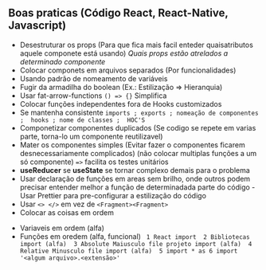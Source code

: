 ## Boas praticas (Código React, React-Native, Javascript)

- Desestruturar os props (Para que fica mais facil enteder quaisatributos aquele componete está usando) 
*Quais props estão atrelados a determinado componente*
- Colocar componets em arquivos separados (Por funcionalidades)
- Usando padrão de nomeamento de variáveis 
- Fugir da armadilha do boolean (Ex.: Estilização => Hieranquia)
- Usar fat-arrow-functions `() => {}` Simplifica 
- Colocar funções independentes fora de Hooks customizados
- Se mantenha consistente 
`imports ;
exports ;
nomeação de componentes ; 
hooks ;
nome de classes ; 
HOC'S `
- Componetizar componentes duplicados (Se codigo se repete em varias parte, torna-lo um componente reutilizavel)
- Mater os componentes simples (Evitar fazer o componentes ficarem desnecessariamente complicados) 
(não colocar multiplas funções a um só componente) `=>` facilita os testes unitários
- **useReducer** se **useState** se tornar complexo demais para o problema
- Usar declaração de funções em areas sem brilho, onde outros podem precisar entender melhor a função de determinadada 
parte do código
-Usar Prettier para pre-configurar a estilização do código
- Usar `<> </>` em vez de `<Fragment><Fragment>`
- Colocar as coisas em ordem
* Variaveis em ordem (alfa)
* Funções em oredem (alfa, funcional)
` 1 React import 
2 Bibliotecas import (alfa) 
3 Absolute Maiusculo file projeto import (alfa) 
4 Relative Minusculo file import (alfa) 
5 import * as
6 import '<algum arquivo>.<extensão>'`

